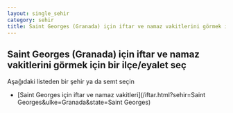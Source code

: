 ```yaml
---
layout: single_sehir
category: sehir
title: Saint Georges (Granada) için iftar ve namaz vakitlerini görmek için bir ilçe/eyalet seç
---
```



## Saint Georges (Granada) için iftar ve namaz vakitlerini görmek için bir ilçe/eyalet seç

Aşağıdaki listeden bir şehir ya da semt seçin


* [Saint Georges için iftar ve namaz vakitleri](/iftar.html?sehir=Saint Georges&ulke=Granada&state=Saint Georges)
